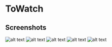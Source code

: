 # ToWatch

## Screenshots
![alt text](screenshots/1.png "1") ![alt text](screenshots/2.png "2") ![alt text](screenshots/3.png "3") ![alt text](screenshots/4.png "4")
![alt text](screenshots/5.png "5") 

